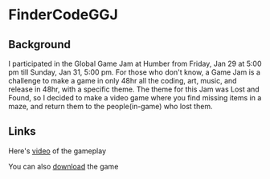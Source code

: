 # FinderCodeGGJ

## Background

I participated in the Global Game Jam at Humber from Friday, Jan 29 at 5:00 pm till Sunday, Jan 31, 5:00 pm. For those who don't know, a Game Jam is a challenge to make a game in only 48hr all the coding, art, music, and release in 48hr, with a specific theme.
The theme for this Jam was Lost and Found, so I decided to make a video game where you find missing items in a maze, and return them to the people(in-game) who lost them.

## Links
Here's [video](https://lnkd.in/daCb7sB) of the gameplay

You can also [download](https://lnkd.in/dfy8P7s) the game
